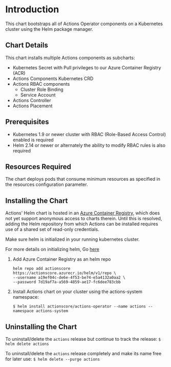 # Introduction
This chart bootstraps all of Actions Operator components on a Kubernetes cluster using the Helm package manager.

## Chart Details
This chart installs multiple Actions components as subcharts:

* Kubernetes Secret with Pull privileges to our Azure Container Registry (ACR)
* Actions Components Kubernetes CRD
* Actions RBAC components
    * Cluster Role Binding
    * Service Account
* Actions Controller
* Actions Placement

## Prerequisites
* Kubernetes 1.9 or newer cluster with RBAC (Role-Based Access Control) enabled is required
* Helm 2.14 or newer or alternately the ability to modify RBAC rules is also required

## Resources Required
The chart deploys pods that consume minimum resources as specified in the resources configuration parameter.

## Installing the Chart

Actions' Helm chart is hosted in an [Azure Container Registry](https://azure.microsoft.com/en-us/services/container-registry/),
which does not yet support anonymous access to charts therein. Until this is
resolved, adding the Helm repository from which Actions can be installed requires
use of a shared set of read-only credentials.

Make sure helm is initialized in your running kubernetes cluster.

For more details on initializing helm, Go [here](https://docs.helm.sh/helm/#helm)

1. Add Azure Container Registry as an helm repo
    ```
    helm repo add actionscore https://actionscore.azurecr.io/helm/v1/repo \
    --username a19ef04c-de6e-4f53-be74-e5a4132a0aa2 \
    --password 7d19af7a-a569-4859-ae17-fc6dee783cbb
    ```

2. Install Actions chart on your cluster using the actions-system namespace:
    ```
    $ helm install actionscore/actions-operator --name actions --namespace actions-system
    ``` 

## Uninstalling the Chart

To uninstall/delete the `actions` release but continue to track the release:
    ```
    $ helm delete actions
    ```

To uninstall/delete the `actions` release completely and make its name free for later use:
    ```
    $ helm delete --purge actions
    ```
